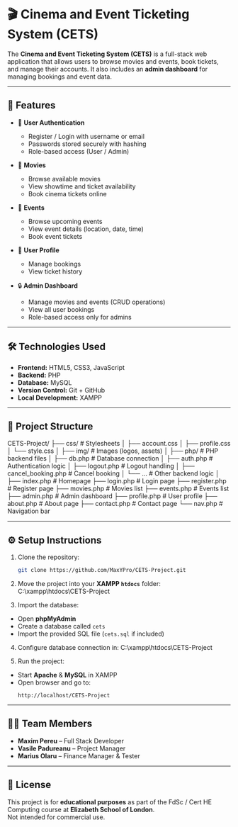 # 🎬 Cinema and Event Ticketing System (CETS)

The **Cinema and Event Ticketing System (CETS)** is a full-stack web application that allows users to browse movies and events, book tickets, and manage their accounts. It also includes an **admin dashboard** for managing bookings and event data.

---

## 🚀 Features

- 🔑 **User Authentication**
  - Register / Login with username or email
  - Passwords stored securely with hashing
  - Role-based access (User / Admin)

- 🎥 **Movies**
  - Browse available movies
  - View showtime and ticket availability
  - Book cinema tickets online

- 🎤 **Events**
  - Browse upcoming events
  - View event details (location, date, time)
  - Book event tickets

- 👤 **User Profile**
  - Manage bookings
  - View ticket history

- 🔒 **Admin Dashboard**
  - Manage movies and events (CRUD operations)
  - View all user bookings
  - Role-based access only for admins

---

## 🛠️ Technologies Used

- **Frontend:** HTML5, CSS3, JavaScript  
- **Backend:** PHP 
- **Database:** MySQL  
- **Version Control:** Git + GitHub  
- **Local Development:** XAMPP  

---

## 📂 Project Structure

CETS-Project/
├── css/ # Stylesheets
│ ├── account.css
│ ├── profile.css
│ └── style.css
│
├── img/ # Images (logos, assets)
│
├── php/ # PHP backend files
│ ├── db.php # Database connection
│ ├── auth.php # Authentication logic
│ ├── logout.php # Logout handling
│ ├── cancel_booking.php # Cancel booking
│ └── ... # Other backend logic
│
├── index.php # Homepage
├── login.php # Login page
├── register.php # Register page
├── movies.php # Movies list
├── events.php # Events list
├── admin.php # Admin dashboard
├── profile.php # User profile
├── about.php # About page
├── contact.php # Contact page
└── nav.php # Navigation bar


---

## ⚙️ Setup Instructions

1. Clone the repository:
   ```bash
   git clone https://github.com/MaxYPro/CETS-Project.git

2. Move the project into your **XAMPP `htdocs`** folder:
C:\xampp\htdocs\CETS-Project

4. Import the database:
- Open **phpMyAdmin**
- Create a database called `cets`
- Import the provided SQL file (`cets.sql` if included)

4. Configure database connection in:
C:\xampp\htdocs\CETS-Project

5. Run the project:
- Start **Apache** & **MySQL** in XAMPP
- Open browser and go to:
  ```
  http://localhost/CETS-Project
  ```

---

## 👨‍💻 Team Members

- **Maxim Pereu** – Full Stack Developer  
- **Vasile Padureanu** – Project Manager  
- **Marius Olaru** – Finance Manager & Tester  

---

## 📜 License

This project is for **educational purposes** as part of the FdSc / Cert HE Computing course at **Elizabeth School of London**.  
Not intended for commercial use.

